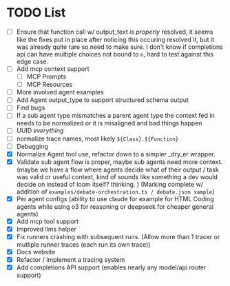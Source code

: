 # TODO List

- [ ] Ensure that function call w/ output_text _is properly_ resolved, it seems like the fixes put in place after noticing this occuring resolved it, but it was already quite rare so need to make sure. I don't know if completions api can have multiple choices not bound to `n`, hard to test against this edge case. 
- [ ] Add mcp context support
    - [ ] MCP Prompts
    - [ ] MCP Resources
- [ ] More involved agent examples
- [ ] Add Agent output_type to support structured schema output
- [ ] Find bugs
- [ ] If a sub agent type mismatches a parent agent type the context fed in needs to be normalized or it is misaligned and bad things happen
- [ ] UUID _everything_
- [ ] normalize trace names, most likely `${Class}.${Function}` 
- [ ] Debugging
- [X] Normalize Agent tool use, refactor down to a simpler _dry_er wrapper. 
- [X] Validate sub agent flow is proper, maybe sub agents need more context. (maybe we have a flow where agents decide what of their output / task was valid or useful context, kind of sounds like something a dev would decide on instead of loom itself? thinking. ) (Marking complete w/ addition of `examples/debate-orchestration.ts / debate.json sample`)
- [X] Per agent configs (ability to use claude for example for HTML Coding agents while using o3 for reasoning or deepseek for cheaper general agents) 
- [X] Add mcp tool support
- [X] Improved llms helper
- [X] Fix runners crashing with subsequent runs. (Allow more than 1 tracer or mutliple runner traces (each run its own trace))
- [X] Docs website
- [X] Refactor / implement a tracing system
- [X] Add completions API support (enables nearly any model/api router support)
